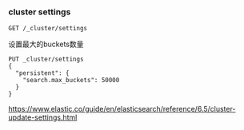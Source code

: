 ### cluster settings

```
GET /_cluster/settings
```



设置最大的buckets数量

```
PUT _cluster/settings
{
  "persistent": {
    "search.max_buckets": 50000
  }
}
```



https://www.elastic.co/guide/en/elasticsearch/reference/6.5/cluster-update-settings.html

